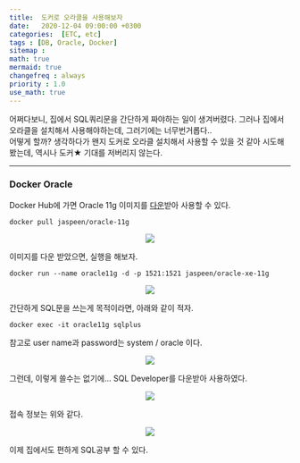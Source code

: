 ```yaml
---
title:  도커로 오라클을 사용해보자
date:   2020-12-04 09:00:00 +0300
categories:  [ETC, etc]
tags : [DB, Oracle, Docker]
sitemap :
math: true
mermaid: true
changefreq : always
priority : 1.0
use_math: true
---
```



어쩌다보니, 집에서 SQL쿼리문을 간단하게 짜야하는 일이 생겨버렸다. 그러나 집에서 오라클을 설치해서 사용해야하는데, 그러기에는 너무번거롭다..  
어떻게 할까? 생각하다가 왠지 도커로 오라클 설치해서 사용할 수 있을 것 같아 시도해봤는데, 역시나 도커★ 기대를 저버리지 않는다. 

-------

### Docker Oracle 

Docker Hub에 가면 Oracle 11g 이미지를 [다운](https://hub.docker.com/r/jaspeen/oracle-11g)받아 사용할 수 있다. 

```
docker pull jaspeen/oracle-11g
```

<center><img src="../../assets/images/docker.png" ></center>

이미지를 다운 받았으면, 실행을 해보자. 

```
docker run --name oracle11g -d -p 1521:1521 jaspeen/oracle-xe-11g
```

<center><img src="../../assets/images/docker2.png" ></center>

간단하게 SQL문을 쓰는게 목적이라면, 아래와 같이 적자.


```
docker exec -it oracle11g sqlplus
```

참고로 user name과 password는 system / oracle 이다. 


<center><img src="../../assets/images/docker3.png" ></center>

그런데, 이렇게 쓸수는 없기에... SQL Developer를 다운받아 사용하였다.
 
<center><img src="../../assets/images/docker5.png" ></center>

접속 정보는 위와 같다. 

<center><img src="../../assets/images/docker4.png" ></center>

이제 집에서도 편하게 SQL공부 할 수 있다. 




